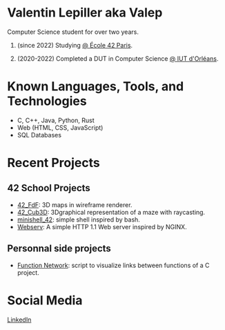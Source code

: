 # Valentin Lepiller aka Valep

Computer Science student for over two years.

1. (since 2022) Studying [@ École 42 Paris](https://42.fr/).

2. (2020-2022) Completed a DUT in Computer Science [@ IUT d'Orléans](https://www.univ-orleans.fr/fr/iut-orleans).

# Known Languages, Tools, and Technologies
- C, C++, Java, Python, Rust
- Web (HTML, CSS, JavaScript)
- SQL Databases

# Recent Projects
## 42 School Projects
- [42_FdF](https://github.com/valentinValep/42_Fdf): 3D maps in wireframe renderer.
- [42_Cub3D](https://github.com/valentinValep/42_cub3D): 3Dgraphical representation of a maze with raycasting.
- [minishell_42](https://github.com/AlanBoulesteix/minishell_42): simple shell inspired by bash.
- [Webserv](https://github.com/chmadran/Webserv): A simple HTTP 1.1 Web server inspired by NGINX.
## Personnal side projects
- [Function Network](https://github.com/valentinValep/Function_Network): script to visualize links between functions of a C project.
# Social Media
[LinkedIn](https://www.linkedin.com/in/valentin-lepiller-valep/)
